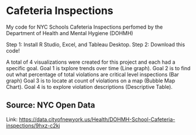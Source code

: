 # Cafeteria Inspections
My code for NYC Schools Cafeteria Inspections perfomed by the Department of Health and Mental Hygiene (DOHMH)

Step 1: Install R Studio, Excel, and Tableau Desktop.
Step 2: Download this code! 

A total of 4 visualizations were created for this project and each had a specific goal.
Goal 1 is txplore trends over time (Line graph). Goal 2 is to find out what percentage of total violations are critical level inspections (Bar graph)
Goal 3 is to locate at count of violations on a map (Bubble Map Chart). Goal 4 is to explore violation descriptions (Descriptive Table).

## Source: NYC Open Data
Link: https://data.cityofnewyork.us/Health/DOHMH-School-Cafeteria-inspections/9hxz-c2kj
